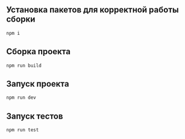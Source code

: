 
## Установка пакетов для корректной работы сборки
```
npm i 
```

## Сборка проекта
```
npm run build
```

## Запуск проекта
```
npm run dev
```

## Запуск тестов
```
npm run test
```